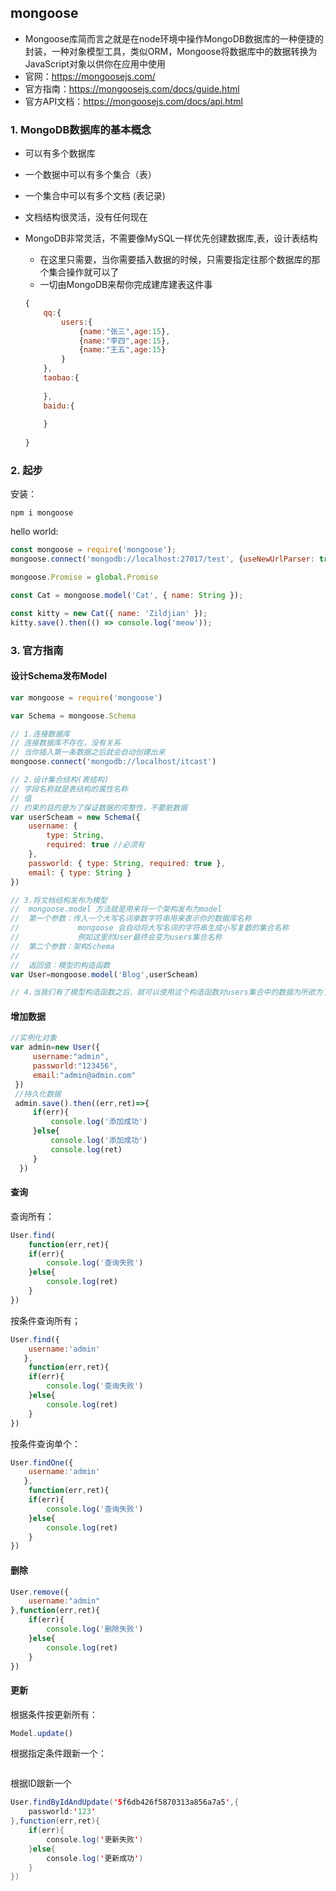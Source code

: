 ## mongoose

- Mongoose库简而言之就是在node环境中操作MongoDB数据库的一种便捷的封装，一种对象模型工具，类似ORM，Mongoose将数据库中的数据转换为JavaScript对象以供你在应用中使用
- 官网：https://mongoosejs.com/
- 官方指南：https://mongoosejs.com/docs/guide.html
- 官方API文档：https://mongoosejs.com/docs/api.html

### 1. MongoDB数据库的基本概念

- 可以有多个数据库

- 一个数据中可以有多个集合（表）

- 一个集合中可以有多个文档  (表记录)

- 文档结构很灵活，没有任何现在

- MongoDB非常灵活，不需要像MySQL一样优先创建数据库,表，设计表结构

  - 在这里只需要，当你需要插入数据的时候，只需要指定往那个数据库的那个集合操作就可以了
  - 一切由MongoDB来帮你完成建库建表这件事

  ```javascript
  {
      qq:{
          users:{
              {name:"张三",age:15},
              {name:"李四",age:15},
              {name:"王五",age:15}
          }
      },
      taobao:{
          
      },
      baidu:{
          
      }
      
  }
  ```

  

### 2. 起步

安装：

```shell
npm i mongoose
```

hello world:

```javascript
const mongoose = require('mongoose');
mongoose.connect('mongodb://localhost:27017/test', {useNewUrlParser: true, useUnifiedTopology: true});

mongoose.Promise = global.Promise

const Cat = mongoose.model('Cat', { name: String });

const kitty = new Cat({ name: 'Zildjian' });
kitty.save().then(() => console.log('meow'));
```

### 3. 官方指南

#### 设计Schema发布Model

```javascript
var mongoose = require('mongoose')

var Schema = mongoose.Schema

// 1.连接数据库
// 连接数据库不存在，没有关系
// 当你插入第一条数据之后就会自动创建出来
mongoose.connect('mongodb://localhost/itcast')

// 2.设计集合结构(表结构)
// 字段名称就是表结构的属性名称
// 值
// 约束的目的是为了保证数据的完整性，不要脏数据
var userScheam = new Schema({
    username: { 
        type: String, 
        required: true //必须有 
    },
    passworld: { type: String, required: true },
    email: { type: String }
})

// 3.将文档结构发布为模型
//  mongoose.model 方法就是用来将一个架构发布为model
//  第一个参数：传入一个大写名词单数字符串用来表示你的数据库名称
//             mongoose 会自动将大写名词的字符串生成小写复数的集合名称
//             例如这里的User最终会变为users集合名称
//  第二个参数：架构Schema
// 
//  返回值：模型的构造函数
var User=mongoose.model('Blog',userScheam)

// 4.当我们有了模型构造函数之后，就可以使用这个构造函数对users集合中的数据为所欲为了

```

#### 增加数据

```javascript
//实例化对象
var admin=new User({
     username:"admin",
     passworld:"123456",
     email:"admin@admin.com"
 })
 //持久化数据
 admin.save().then((err,ret)=>{
     if(err){
         console.log('添加成功')
     }else{
         console.log('添加成功')
         console.log(ret)
     }
  })
```

#### 查询

查询所有：

```javascript
User.find(
    function(err,ret){
    if(err){
        console.log('查询失败')
    }else{
        console.log(ret)
    }
})
```

按条件查询所有；

```javascript
User.find({
    username:'admin'
   },
    function(err,ret){
    if(err){
        console.log('查询失败')
    }else{
        console.log(ret)
    }
})
```

按条件查询单个：

```javascript
User.findOne({
    username:'admin'
   },
    function(err,ret){
    if(err){
        console.log('查询失败')
    }else{
        console.log(ret)
    }
})
```

####  删除

```javascript
User.remove({
    username:"admin"
},function(err,ret){
    if(err){
        console.log('删除失败')
    }else{
        console.log(ret)
    }
})
```

#### 更新

根据条件按更新所有：

```javascript
Model.update()
```

根据指定条件跟新一个：

```javascript

```

根据ID跟新一个

```java
User.findByIdAndUpdate('5f6db426f5870313a856a7a5',{
    passworld:'123'
},function(err,ret){
    if(err){
        console.log('更新失败')
    }else{
        console.log('更新成功')
    }
})
```







